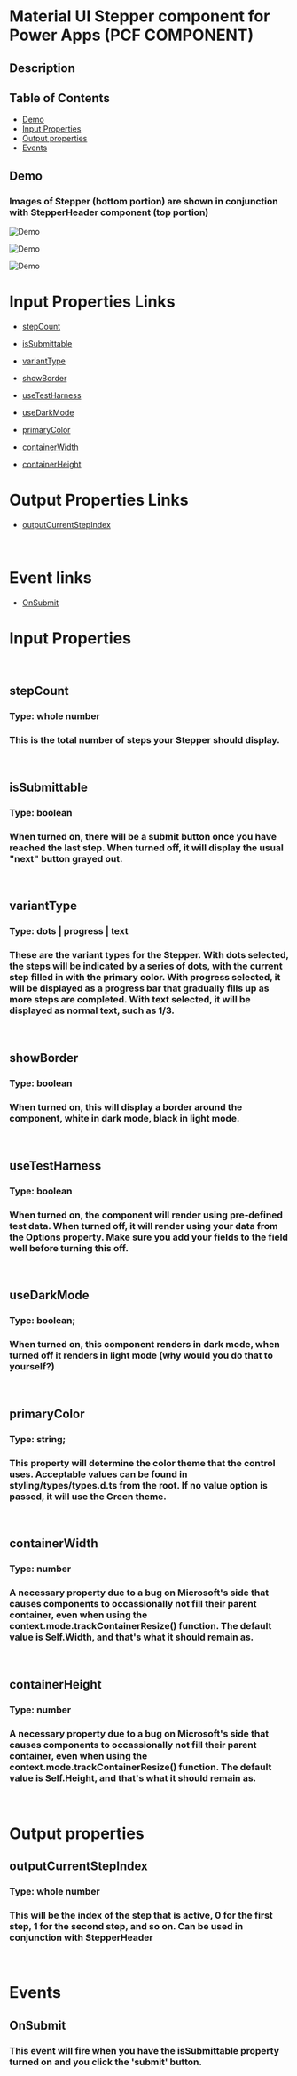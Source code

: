 # Material UI Stepper component for Power Apps (PCF COMPONENT)

## Description
###

## Table of Contents

- [Demo](#Demo)
- [Input Properties](#input-properties)
- [Output properties](#output-properties)
- [Events](#events)

## Demo
### Images of Stepper (bottom portion) are shown in conjunction with StepperHeader component (top portion)
![Demo](./images/Demo1.png)

![Demo](./images/Demo2.png)

![Demo](./images/Demo3.png)




# Input Properties Links

- [stepCount](#stepcount)
- [isSubmittable](#issubmittable)
- [variantType](#varianttype)
- [showBorder](#showborder)

- [useTestHarness](#usetestHarness)
- [useDarkMode](#usedarkmode)
- [primaryColor](#primarycolor)
- [containerWidth](#containerwidth)
- [containerHeight](#containerheight)

# Output Properties Links

- [outputCurrentStepIndex](#outputcurrentstepindex)

<br>

# Event links

- [OnSubmit](#onsubmit)

# Input Properties

<br>

## stepCount
### Type: whole number
### This is the total number of steps your Stepper should display.

<br>

## isSubmittable
### Type: boolean
### When turned on, there will be a submit button once you have reached the last step. When turned off, it will display the usual "next" button grayed out.

<br>

## variantType
### Type: dots | progress | text
### These are the variant types for the Stepper. With dots selected, the steps will be indicated by a series of dots, with the current step filled in with the primary color. With progress selected, it will be displayed as a progress bar that gradually fills up as more steps are completed. With text selected, it will be displayed as normal text, such as 1/3.

<br>

## showBorder
### Type: boolean
### When turned on, this will display a border around the component, white in dark mode, black in light mode.

<br>

## useTestHarness
### Type: boolean
### When turned on, the component will render using pre-defined test data. When turned off, it will render using your data from the Options property. Make sure you add your fields to the field well before turning this off. 

<br>

## useDarkMode
### Type: boolean;
### When turned on, this component renders in dark mode, when turned off it renders in light mode (why would you do that to yourself?)

<br>

## primaryColor
### Type: string;
### This property will determine the color theme that the control uses. Acceptable values can be found in styling/types/types.d.ts from the root. If no value option is passed, it will use the Green theme.

<br>

## containerWidth
### Type: number
### A necessary property due to a bug on Microsoft's side that causes components to occassionally not fill their parent container, even when using the context.mode.trackContainerResize() function. The default value is Self.Width, and that's what it should remain as. 

<br>

## containerHeight
### Type: number
### A necessary property due to a bug on Microsoft's side that causes components to occassionally not fill their parent container, even when using the context.mode.trackContainerResize() function. The default value is Self.Height, and that's what it should remain as. 

<br>


# Output properties

## outputCurrentStepIndex
### Type: whole number
### This will be the index of the step that is active, 0 for the first step, 1 for the second step, and so on. Can be used in conjunction with StepperHeader

<br>

# Events

## OnSubmit
### This event will fire when you have the isSubmittable property turned on and you click the 'submit' button.


